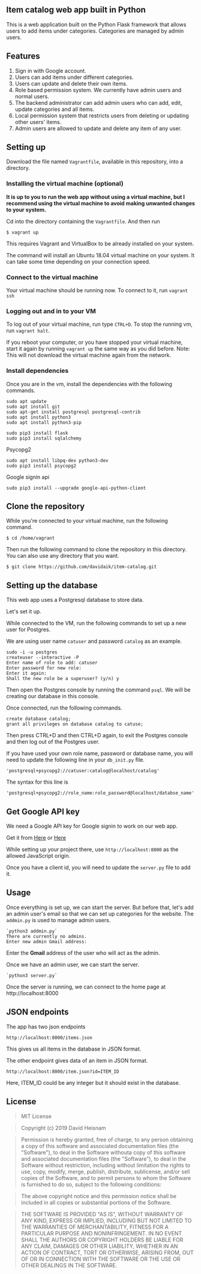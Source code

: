 ## Item catalog web app built in Python

This is a web application built on the Python Flask framework that allows users to add items under categories. Categories are managed by admin users.

## Features

1. Sign in with Google account.
2. Users can add items under different categories.
3. Users can update and delete their own items.
4. Role based permission system. We currently have admin users and normal users.
5. The backend administrator can add admin users who can add, edit, update categories and all items.
6. Local permission system that restricts users from deleting or updating other users' items.
7. Admin users are allowed to update and delete any item of any user.


## Setting up

Download the file named `Vagrantfile`, available in this repository, into a directory.


### Installing the virtual machine (optional)

**It is up to you to run the web app without using a virtual machine, but I recommend using the virtual machine to avoid making unwanted changes to your system.**


Cd into the directory containing the `Vagrantfile`. And then run

`$ vagrant up`

This requires Vagrant and VirtualBox to be already installed on your system.

The command will install an Ubuntu 18.04 virtual machine on your system. It can take some time depending on your connection speed.

### Connect to the virtual machine

Your virtual machine should be running now. To connect to it, run `vagrant ssh`

### Logging out and in to your VM

To log out of your virtual machine, run type `CTRL+D`. To stop the running vm, run
`vagrant halt`.

If you reboot your computer, or you have stopped your virtual machine, start it again by running `vagrant up` the same way as you did before. Note: This will not download the virtual machine again from the network.



### Install dependencies
Once you are in the vm, install the dependencies with the following commands.


    sudo apt update
    sudo apt install git
    sudo apt-get install postgresql postgresql-contrib
    sudo apt install python3
    sudo apt install python3-pip

    sudo pip3 install flask
    sudo pip3 install sqlalchemy

Psycopg2

    sudo apt install libpq-dev python3-dev
    sudo pip3 install psycopg2

Google signin api

    sudo pip3 install --upgrade google-api-python-client


## Clone the repository

While you're connected to your virtual machine, run the following command.

`$ cd /home/vagrant`

Then run the following command to clone the repository in this directory. You can also use any directory that you want.


`$ git clone https://github.com/davidaik/item-catalog.git`



## Setting up the database

This web app uses a Postgresql database to store data.

Let's set it up.

While connected to the VM, run the following commands to set up a new user for Postgres.

We are using user name `catuser` and password `catalog` as an example.

    sudo -i -u postgres
    createuser --interactive -P
    Enter name of role to add: catuser
    Enter password for new role: 
    Enter it again:
    Shall the new role be a superuser? (y/n) y
    
Then open the Postgres console by running the command `psql`. We will be creating our database in this console.

Once connected, run the following commands.

    create database catalog;
    grant all privileges on database catalog to catuse;

Then press CTRL+D and then CTRL+D again, to exit the Postgres console and then log out of the Postgres user.


If you have used your own role name, password or database name, you will need to update the following line in your `db_init.py` file.

    'postgresql+psycopg2://catuser:catalog@localhost/catalog'

The syntax for this line is

    'postgresql+psycopg2://role_name:role_password@localhost/databse_name'



## Get Google API key

We need a Google API key for Google signin to work on our web app.

Get it from [Here](https://developers.google.com/identity/sign-in/web/sign-in) or [Here](https://console.developers.google.com)

While setting up your project there, use `http://localhost:8000` as the allowed JavaScript origin.

Once you have a client id, you will need to update the `server.py` file to add it.

## Usage

Once everything is set up, we can start the server. But before that, let's add an admin user's email so that we can set up categories for the website. The `addmin.py` is used to manage admin users.

    `python3 addmin.py`
    There are currently no admins.
    Enter new admin Gmail address: 

Enter the **Gmail** address of the user who will act as the admin.

Once we have an admin user, we can start the server.

    `python3 server.py`

Once the server is running, we can connect to the home page at http://localhost:8000

## JSON endpoints

The app has two json endpoints

    http://localhost:8000/items.json

This gives us all items in the database in JSON format.

The other endpoint gives data of an item in JSON format.

    http://localhost:8000/item.json?id=ITEM_ID

Here, ITEM_ID could be any integer but it should exist in the database.


## License
> MIT License

> Copyright (c) 2019 David Heisnam

> Permission is hereby granted, free of charge, to any person obtaining a copy
of this software and associated documentation files (the "Software"), to deal
in the Software withouta copy
of this software and associated documentation files (the "Software"), to deal
in the Software without restriction, including without limitation the rights
to use, copy, modify, merge, publish, distribute, sublicense, and/or sell
copies of the Software, and to permit persons to whom the Software is
furnished to do so, subject to the following conditions:

> The above copyright notice and this permission notice shall be included in all
copies or substantial portions of the Software.

> THE SOFTWARE IS PROVIDED "AS IS", WITHOUT WARRANTY OF ANY KIND, EXPRESS OR
IMPLIED, INCLUDING BUT NOT LIMITED TO THE WARRANTIES OF MERCHANTABILITY,
FITNESS FOR A PARTICULAR PURPOSE AND NONINFRINGEMENT. IN NO EVENT SHALL THE
AUTHORS OR COPYRIGHT HOLDERS BE LIABLE FOR ANY CLAIM, DAMAGES OR OTHER
LIABILITY, WHETHER IN AN ACTION OF CONTRACT, TORT OR OTHERWISE, ARISING FROM,
OUT OF OR IN CONNECTION WITH THE SOFTWARE OR THE USE OR OTHER DEALINGS IN THE
SOFTWARE.